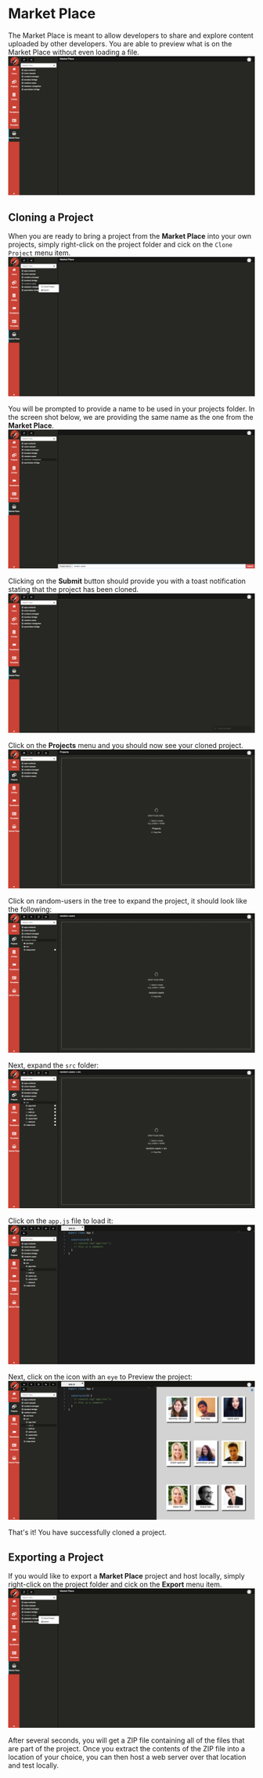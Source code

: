 # Market Place

The Market Place is meant to allow developers to share and explore content uploaded by other developers. You are able to preview what is on the Market Place without even loading a file.
  ![Entry 1][1]

## Cloning a Project
When you are ready to bring a project from the **Market Place** into your own projects, simply right-click on the project folder and cick on the `Clone Project` menu item.
  ![Entry 2][2]

You will be prompted to provide a name to be used in your projects folder. In the screen shot below, we are providing the same name as the one from the **Market Place**.
  ![Entry 3][3]

Clicking on the **Submit** button should provide you with a toast notification stating that the project has been cloned.
  ![Entry 4][4]

Click on the **Projects** menu and you should now see your cloned project.
  ![Entry 5][5]

Click on random-users in the tree to expand the project, it should look like the following:
  ![Entry 6][6]

Next, expand the `src` folder:
  ![Entry 7][7]

Click on the `app.js` file to load it:
  ![Entry 8][8]

Next, click on the icon with an `eye` to Preview the project:
  ![Entry 9][9]

That's it! You have successfully cloned a project.

## Exporting a Project
If you would like to export a **Market Place** project and host locally, simply right-click on the project folder and cick on the **Export** menu item.
  ![Entry 10][10]

After several seconds, you will get a ZIP file containing all of the files that are part of the project. Once you extract the contents of the ZIP file into a location of your choice, you can then host a web server over that location and test locally.



[1]: capture1.png
[2]: capture2.png
[3]: capture3.png
[4]: capture4.png
[5]: capture5.png
[6]: capture6.png
[7]: capture7.png
[8]: capture8.png
[9]: capture9.png
[10]: capture10.png
[11]: capture11.png